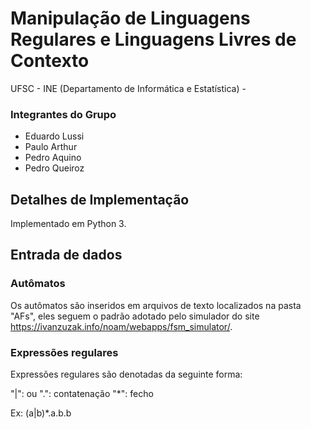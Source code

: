 # Manipulação de Linguagens Regulares e Linguagens Livres de Contexto

UFSC - INE (Departamento de Informática e Estatística) - <data>

### Integrantes do Grupo
  * Eduardo Lussi
  * Paulo Arthur
  * Pedro Aquino
  * Pedro Queiroz

## Detalhes de Implementação

Implementado em Python 3.

## Entrada de dados

### Autômatos
Os autômatos são inseridos em arquivos de texto localizados na pasta "AFs", eles seguem o padrão adotado pelo simulador do site <https://ivanzuzak.info/noam/webapps/fsm_simulator/>.

### Expressões regulares

Expressões regulares são denotadas da seguinte forma:

"|": ou
".": contatenação
"*": fecho

Ex: (a|b)*.a.b.b
